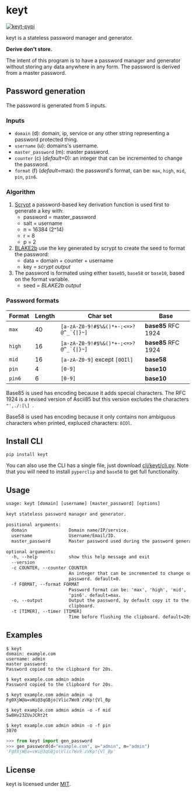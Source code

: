 # keyt

[![keyt-pypi](https://img.shields.io/pypi/v/keyt.svg)](https://pypi.python.org/pypi/keyt)

keyt is a stateless password manager and generator.

**Derive don't store.**

The intent of this program is to have a password manager and generator without storing any data anywhere in any form. The password is derived from a master password.

## Password generation

The password is generated from 5 inputs.

### Inputs

* `domain` (d): domain, ip, service or any other string representing a password protected thing.
* `username` (u): domains's username.
* `master_password` (m): master password.
* `counter` (c) (*default*=0): an integer that can be incremented to change the password.
* `format` (f) (*default*=max): the password's format, can be: `max`, `high`, `mid`, `pin`, `pin6`.

### Algorithm

1. [Scrypt](https://en.wikipedia.org/wiki/Scrypt) a password-based key derivation function is used first to generate a key with:
    * password = master_password
    * salt = username
    * n = 16384 (2^14)
    * r = 8
    * p = 2
2. [BLAKE2b](https://en.wikipedia.org/wiki/BLAKE_(hash_function)) use the key generated by scrypt to create the seed to format the password:
    * data = domain + counter + username
    * key = *scrypt output*
3. The password is formated using either `base85`, `base58` or `base10`, based on the format variable.
    * seed = *BLAKE2b output*

### Password formats

| Format | Length | Char set                                | Base                |
| ------ | ------ | --------------------------------------- | ------------------- |
| `max`  | 40     | ``[a-zA-Z0-9!#$%&()*+-;<=>?@^_`{\|}~]`` | **base85** RFC 1924 |
| `high` | 16     | ``[a-zA-Z0-9!#$%&()*+-;<=>?@^_`{\|}~]`` | **base85** RFC 1924 |
| `mid`  | 16     | `[a-zA-Z0-9]` except `[0OIl]`           | **base58**          |
| `pin`  | 4      | `[0-9]`                                 | **base10**          |
| `pin6` | 6      | `[0-9]`                                 | **base10**          |

Base85 is used has encoding because it adds special characters. The RFC 1924 is a
revised version of Ascii85 but this version excludes the characters `"',./:[\] `.

Base58 is used has encoding because it only contains non ambiguous characters when printed, expluced characters: `0IOl`.

## Install CLI

```shell
pip install keyt
```

You can also use the CLI has a single file, just download [cli/keyt/cli.py](./cli/keyt/cli.py). Note that you will need to install `pyperclip` and `base58` to get full functionality.

## Usage

```txt
usage: keyt [domain] [username] [master_password] [options]

keyt stateless password manager and generator.

positional arguments:
  domain                Domain name/IP/service.
  username              Username/Email/ID.
  master_password       Master password used during the password generation.

optional arguments:
  -h, --help            show this help message and exit
  --version
  -c COUNTER, --counter COUNTER
                        An integer that can be incremented to change our the
                        password. default=0.
  -f FORMAT, --format FORMAT
                        Password format can be: 'max', 'high', 'mid', 'pin' or
                        'pin6'. default=max.
  -o, --output          Output the password, by default copy it to the
                        clipboard.
  -t [TIMER], --timer [TIMER]
                        Time before flushing the clipboard. default=20s.
```

## Examples

```text
$ keyt
domain: example.com
username: admin
master password:
Password copied to the clipboard for 20s.

$ keyt example.com admin admin
Password copied to the clipboard for 20s.

$ keyt example.com admin admin -o
Fg0XjW@a=vWi@3qGBjo|Vlic7Wo9`zVKp!{Vl_Bp

$ keyt example.com admin admin -o -f mid
5w8Hv23ZUvJCRt2t

$ keyt example.com admin admin -o -f pin
3070
```

```python
>>> from keyt import gen_password
>>> gen_password(d="example.com", u="admin", m="admin")
'Fg0XjW@a=vWi@3qGBjo|Vlic7Wo9`zVKp!{Vl_Bp'
```

## License

keyt is licensed under [MIT](./LICENSE).
